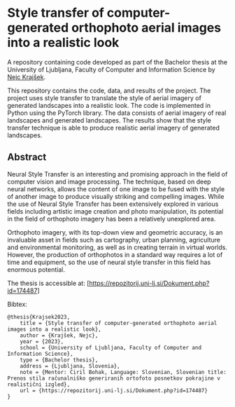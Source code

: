 # Style transfer of computer-generated orthophoto aerial images into a realistic look

A repository containing code developed as part of the Bachelor thesis at the University of Ljubljana, Faculty of Computer and Information Science by [Nejc Krajšek](https://github.com/KesjarkN).

This repository contains the code, data, and results of the project. The project uses style transfer to translate the style of aerial imagery of generated landscapes into a realistic look. The code is implemented in Python using the PyTorch library. The data consists of aerial imagery of real landscapes and generated landscapes. The results show that the style transfer technique is able to produce realistic aerial imagery of generated landscapes.

## Abstract
Neural Style Transfer is an interesting and promising approach in the field of computer vision and image processing. The technique, based on deep neural networks, allows the content of one image to be fused with the style of another image to produce visually striking and compelling images. While the use of Neural Style Transfer has been extensively explored in various fields including artistic image creation and photo manipulation, its potential in the field of orthophoto imagery has been a relatively unexplored area.

Orthophoto imagery, with its top-down view and geometric accuracy, is an invaluable asset in fields such as cartography, urban planning, agriculture and environmental monitoring, as well as in creating terrain in virtual worlds. However, the production of orthophotos in a standard way requires a lot of time and equipment, so the use of neural style transfer in this field has enormous potential.


The thesis is accessible at:
[https://repozitorij.uni-lj.si/Dokument.php?id=174487]

Bibtex:
```
@thesis{Krajsek2023,
    title = {Style transfer of computer-generated orthophoto aerial images into a realistic look},
    author = {Krajšek, Nejc},
    year = {2023},
    school = {University of Ljubljana, Faculty of Computer and Information Science},
    type = {Bachelor thesis},
    address = {Ljubljana, Slovenia},
    note = {Mentor: Ciril Bohak, Language: Slovenian, Slovenian title: Prenos stila računalniško generiranih ortofoto posnetkov pokrajine v realistični izgled},
    url = {https://repozitorij.uni-lj.si/Dokument.php?id=174487}
}
```
